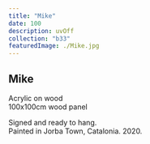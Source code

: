 ```yaml
---
title: "Mike"
date: 100
description: uvOff
collection: "b33"
featuredImage: ./Mike.jpg
---
```


## Mike

Acrylic on wood<br/>
100x100cm wood panel

Signed and ready to hang.<br/>
Painted in Jorba Town, Catalonia. 2020.